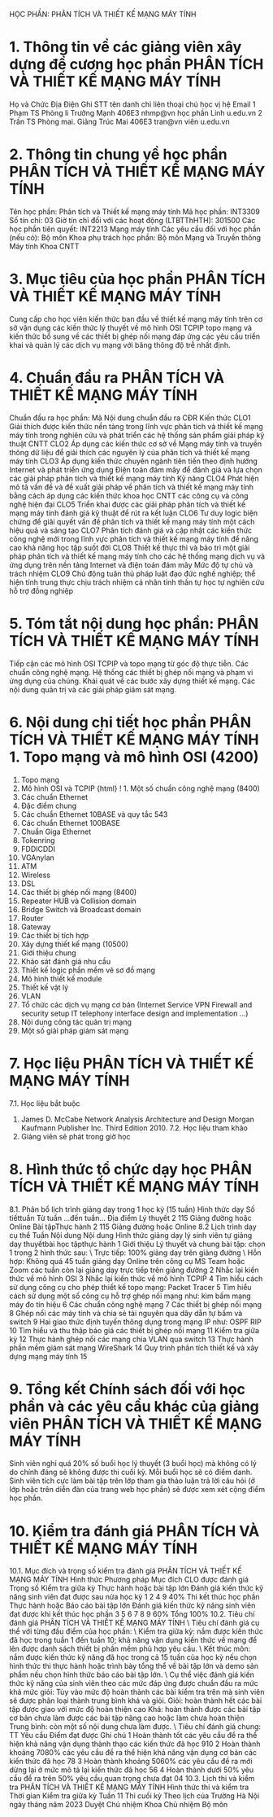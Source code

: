 HỌC PHẦN: PHÂN TÍCH VÀ THIẾT KẾ MẠNG MÁY TÍNH
# 1. Thông tin về các giảng viên xây dựng đề cương học phần PHÂN TÍCH VÀ THIẾT KẾ MẠNG MÁY TÍNH 
Họ và Chức Địa Điện Ghi STT tên danh chỉ liên thoại chú học vị hệ Email 1 Phạm TS Phòng li Trưởng Mạnh 406E3 nhmp\@vn học phần Linh u.edu.vn 2 Trần TS Phòng mai. Giảng Trúc Mai 406E3 tran\@vn viên u.edu.vn 
# 2. Thông tin chung về học phần PHÂN TÍCH VÀ THIẾT KẾ MẠNG MÁY TÍNH 
Tên học phần: Phân tích và Thiết kế mạng máy tính Mã học phần: INT3309 Số tín chỉ: 03 Giờ tín chỉ đối với các hoạt động (LTBTThHTH): 301500 Các học phần tiên quyết: INT2213 Mạng máy tính Các yêu cầu đối với học phần (nếu có): Bộ môn Khoa phụ trách học phần: Bộ môn Mạng và Truyền thông Máy tính Khoa CNTT
# 3. Mục tiêu của học phần PHÂN TÍCH VÀ THIẾT KẾ MẠNG MÁY TÍNH 
Cung cấp cho học viên kiến thức ban đầu về thiết kế mạng máy tính trên cơ sở vận dụng các kiến thức lý thuyết về mô hình OSI TCPIP topo mạng và kiến thức bổ sung về các thiết bị ghép nối mạng đáp ứng các yêu cầu triển khai và quản lý các dịch vụ mạng với băng thông độ trễ nhất định.
# 4. Chuẩn đầu ra PHÂN TÍCH VÀ THIẾT KẾ MẠNG MÁY TÍNH 
Chuẩn đầu ra học phần: Mã Nội dung chuẩn đầu ra CĐR Kiến thức CLO1 Giải thích được kiến thức nền tảng trong lĩnh vực phân tích và thiết kế mạng máy tính trong nghiên cứu và phát triển các hệ thống sản phẩm giải pháp kỹ thuật CNTT CLO2 Áp dụng các kiến thức cơ sở về Mạng máy tính và truyền thông dữ liệu để giải thích các nguyên lý của phân tích và thiết kế mạng máy tính CLO3 Áp dụng kiến thức chuyên ngành tiên tiến theo định hướng Internet và phát triển ứng dụng Điện toán đám mây để đánh giá và lựa chọn các giải pháp phân tích và thiết kế mạng máy tính Kỹ năng CLO4 Phát hiện mô tả vấn đề và đề xuất giải pháp về phân tích và thiết kế mạng máy tính bằng cách áp dụng các kiến thức khoa học CNTT các công cụ và công nghệ hiện đại CLO5 Triển khai được các giải pháp phân tích và thiết kế mạng máy tính đánh giá kỹ thuật để rút ra kết luận CLO6 Tư duy logic biện chứng để giải quyết vấn đề phân tích và thiết kế mạng máy tính một cách hiệu quả và sáng tạo CLO7 Phân tích đánh giá và cập nhật các kiến thức công nghệ mới trong lĩnh vực phân tích và thiết kế mạng máy tính để nâng cao khả năng học tập suốt đời CLO8 Thiết kế thực thi và bảo trì một giải pháp phân tích và thiết kế mạng máy tính cho các hệ thống mạng dịch vụ và ứng dụng trên nền tảng Internet và điện toán đám mây Mức độ tự chủ và trách nhiệm CLO9 Chủ động tuân thủ pháp luật đạo đức nghề nghiệp; thể hiện tính trung thực chịu trách nhiệm cá nhân tinh thần tự học tự nghiên cứu hỗ trợ đồng nghiệp 
# 5. Tóm tắt nội dung học phần: PHÂN TÍCH VÀ THIẾT KẾ MẠNG MÁY TÍNH 
Tiếp cận các mô hình OSI TCPIP và topo mạng từ góc độ thực tiễn. Các chuẩn công nghệ mạng. Hệ thống các thiết bị ghép nối mạng và phạm vi ứng dụng của chúng. Khái quát về các bước xây dựng thiết kế mạng. Các nội dung quản trị và các giải pháp giám sát mạng.
# 6. Nội dung chi tiết học phần PHÂN TÍCH VÀ THIẾT KẾ MẠNG MÁY TÍNH 1. Topo mạng và mô hình OSI (4200)
1. Topo mạng
2. Mô hình OSI và TCPIP
{html}
! 1. Một số chuẩn công nghệ mạng (8400)
1. Các chuẩn Ethernet
1. Đặc điểm chung
2. Các chuẩn Ethernet 10BASE và quy tắc 543
3. Các chuẩn Ethernet 100BASE
4. Chuẩn Giga Ethernet
2. Tokenring
3. FDDICDDI
4. VGAnylan
5. ATM
6. Wireless
7. DSL
2. Các thiết bị ghép nối mạng (8400)
1. Repeater HUB và Collision domain
2. Bridge Switch và Broadcast domain
3. Router
4. Gateway
5. Các thiết bị tích hợp
3. Xây dựng thiết kế mạng (10500)
1. Giới thiệu chung
2. Khảo sát đánh giá nhu cầu
3. Thiết kế logic phần mềm vẽ sơ đồ mạng
4. Mô hình thiết kế module
5. Thiết kế vật lý
6. VLAN
7. Tổ chức các dịch vụ mạng cơ bản (Internet Service VPN Firewall and security setup IT telephony interface design and implementation \...)
8. Nội dung công tác quản trị mạng
9. Một số giải pháp giám sát mạng
# 7. Học liệu PHÂN TÍCH VÀ THIẾT KẾ MẠNG MÁY TÍNH 
7.1. Học liệu bắt buộc
1. James D. McCabe Network Analysis Architecture and Design Morgan Kaufmann Publisher Inc. Third Edition 2010. 7.2. Học liệu tham khảo
2. Giảng viên sẽ phát trong giờ học
# 8. Hình thức tổ chức dạy học PHÂN TÍCH VÀ THIẾT KẾ MẠNG MÁY TÍNH 
8.1. Phân bổ lịch trình giảng dạy trong 1 học kỳ (15 tuần)
Hình thức dạy Số tiếttuần Từ tuần ...đến tuần... Địa điểm Lý thuyết 2 115 Giảng đường hoặc Online
Bài tậpThực hành 2 115 Giảng đường hoặc Online
8.2 Lịch trình dạy cụ thể Tuần Nội dung Nội dung Hình thức giảng dạy lý sinh viên tự giảng dạy thuyếtbài học tậpthực hành 1 Giới thiệu Lý thuyết và chung bài tập: chọn 1 trong 2 hình thức sau: \ Trực tiếp: 100% giảng dạy trên giảng đường \ Hỗn hợp: Không quá 45 tuần giảng dạy Online trên công cụ MS Team hoặc Zoom các tuần còn lại giảng dạy trực tiếp trên giảng đường 2 Nhắc lại kiến thức về mô hình OSI 3 Nhắc lại kiến thức về mô hình TCPIP 4 Tìm hiểu cách sử dụng công cụ cho phép thiết kế topo mạng: Packet Tracer 5 Tìm hiểu cách sử dụng một số công cụ hỗ trợ ghép nối mạng như: kìm bấm mạng máy đo tín hiệu 6 Các chuẩn công nghệ mạng 7 Các thiết bị ghép nối mạng 8 Ghép nối các máy tính và chia sẻ tài nguyên qua dây dẫn tự bấm và switch 9 Hai giao thức định tuyến thông dụng trong mạng IP như: OSPF RIP 10 Tìm hiểu và thu thập báo giá các thiết bị ghép nối mạng 11 Kiểm tra giữa kỳ 12 Thực hành ghép nối các mạng chia VLAN qua switch 13 Thực hành phần mềm giám sát mạng WireShark 14 Quy trình phân tích thiết kế và xây dựng mạng máy tính 15 
# 9. Tổng kết Chính sách đối với học phần và các yêu cầu khác của giảng viên PHÂN TÍCH VÀ THIẾT KẾ MẠNG MÁY TÍNH 
Sinh viên nghỉ quá 20% số buổi học lý thuyết (3 buổi học) mà không có lý do chính đáng sẽ không được thi cuối kỳ. Mỗi buổi học sẽ có điểm danh. Sinh viên tích cực làm bài tập trên lớp tham gia thảo luận trả lời câu hỏi (ở lớp hoặc trên diễn đàn của trang web học phần) sẽ được xem xét cộng điểm học phần.
# 10. Kiểm tra đánh giá PHÂN TÍCH VÀ THIẾT KẾ MẠNG MÁY TÍNH 
10.1. Mục đích và trọng số kiểm tra đánh giá PHÂN TÍCH VÀ THIẾT KẾ MẠNG MÁY TÍNH Hình thức Phương pháp Mục đích CLO được đánh giá Trọng số Kiểm tra giữa kỳ Thực hành hoặc bài tập lớn Đánh giá kiến thức kỹ năng sinh viên đạt được sau nửa học kỳ 1 2 4 9 40%
Thi kết thúc học phần Thực hành hoặc Báo cáo bài tập lớn Đánh giá kiến thức kỹ năng sinh viên đạt được khi kết thúc học phần 3 5 6 7 8 9 60%
Tổng 100%
10.2. Tiêu chí đánh giá PHÂN TÍCH VÀ THIẾT KẾ MẠNG MÁY TÍNH \ Tiêu chí đánh giá cụ thể với từng đầu điểm của học phần:
\ Kiểm tra giữa kỳ: nắm được kiến thức đã học trong tuần 1 đến tuần 10;
khả năng vận dụng kiến thức về mạng để lên được danh sách thiết bị phần
mềm phù hợp yêu cầu.
\ Kết thúc môn: nắm được kiến thức kỹ năng đã học trong cả 15 tuần của
học kỳ nếu chọn hình thức thi thực hành hoặc trình bày tổng thể về bài
tập lớn và demo sản phẩm nếu chọn hình thức báo cáo bài tập lớn.
\ Cụ thể việc đánh giá kiến thức kỹ năng của sinh viên theo các mức
đáp ứng được chuẩn đầu ra mức khá mức giỏi:
Tùy vào mức độ hoàn thành các bài kiểm tra trên mà sinh viên sẽ được
phân loại thành trung bình khá và giỏi. Giỏi: hoàn thành hết các bài tập được giao với mức độ hoàn thiện cao Khá: hoàn thành được các bài tập cơ bản chưa làm được các bài tập nâng cao hoặc làm chưa hoàn thiện Trung bình: còn một số nội dung chưa làm được.
\ Tiêu chí đánh giá chung:
TT Yêu cầu Điểm đạt được Ghi chú 1 Hoàn thành tốt các yêu cầu đề ra thể hiện khả năng vận dụng thành thạo các kiến thức đã học 910
2 Hoàn thành khoảng 7080% các yêu cầu đề ra thể hiện khả năng vận dụng cơ bản các kiến thức đã học 78
3 Hoàn thành khoảng 5060% các yêu cầu đề ra mới dừng lại ở mức mô tả lại kiến thức đã học 56
4 Hoàn thành dưới 50% yêu cầu đề ra trên 50% yêu cầu quan trọng chưa đạt 04
10.3. Lịch thi và kiểm tra PHÂN TÍCH VÀ THIẾT KẾ MẠNG MÁY TÍNH Hình thức thi và kiểm tra Thời gian Kiểm tra giữa kỳ Tuần 11
Thi cuối kỳ Theo lịch của Trường Hà Nội ngày tháng năm 2023 Duyệt Chủ nhiệm Khoa Chủ nhiệm Bộ môn 